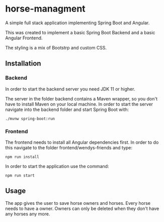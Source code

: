 # horse-managment

A simple full stack application implementing Spring Boot and Angular.

This was created to implement a basic Spring Boot Backend and a basic Angular Frontend.

The styling is a mix of Bootstrp and custom CSS.

## Installation

### Backend

In order to start the backend server you need JDK 11 or higher.

The server in the folder backend contains a Maven wrapper, so you don't have to install Maven on your local machine. In order to start the server navigate into the backend folder and start Spring Boot with:

```
./mvnw spring-boot:run
```

### Frontend

The frontend needs to install all Angular dependencies first. In order to do this navigate to the folder frontend/wendys-friends and type:

```
npm run install
```

In order to start the application use the command:

```
npm run start
```

## Usage

The app gives the user to save horse owners and horses. Every horse needs to have a owner. Owners can only be deleted when they don't have any horses any more.
